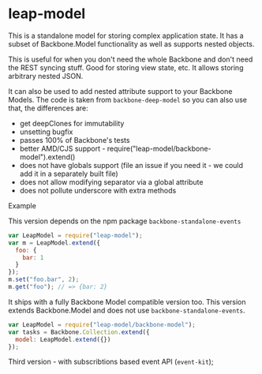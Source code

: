 # leap-model

This is a standalone model for storing complex application state.
It has a subset of Backbone.Model functionality as well as supports nested objects.

This is useful for when you don't need the whole Backbone and don't need the REST syncing stuff.
Good for storing view state, etc. It allows storing arbitrary nested JSON.

It can also be used to add nested attribute support to your Backbone Models.
The code is taken from `backbone-deep-model` so you can also use that, the differences are:

* get deepClones for immutability
* unsetting bugfix
* passes 100% of Backbone's tests
* better AMD/CJS support - require("leap-model/backbone-model").extend()
* does not have globals support (file an issue if you need it - we could add it in a separately built file)
* does not allow modifying separator via a global attribute
* does not pollute underscore with extra methods

Example

This version depends on the npm package `backbone-standalone-events`

```js
var LeapModel = require("leap-model");
var m = LeapModel.extend({
  foo: {
    bar: 1
  }
});
m.set("foo.bar", 2);
m.get("foo"); // => {bar: 2}
```


It ships with a fully Backbone Model compatible version too.
This version extends Backbone.Model and does not use `backbone-standalone-events`.

```js
var LeapModel = require("leap-model/backbone-model");
var tasks = Backbone.Collection.extend({
  model: LeapModel.extend({})
});
```

Third version - with subscribtions based event API (`event-kit`);
